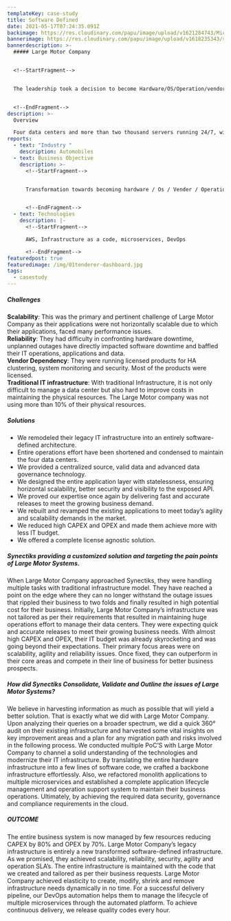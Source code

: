 ```yaml
---
templateKey: case-study
title: Software Defined
date: 2021-05-17T07:24:35.091Z
backimage: https://res.cloudinary.com/papu/image/upload/v1621284743/MicroServices/Microservices_Header_yqd8eu.jpg
bannerimage: https://res.cloudinary.com/papu/image/upload/v1618235343/step-graphic_hyyoyt.gif
bannerdescription: >-
  ##### Large Motor Company


  <!--StartFragment-->


  The leadership took a decision to become Hardware/OS/Operation/vendor agnostic and achieve scalability and reliability across the organization. We helped them with all the technologies, training to make that happen. Our open platform helped them to become complete software defined, automate all operations. We helped them to learn to manage IT in most modern way.


  <!--EndFragment-->
description: >-
  Overview

  Four data centers and more than two thousand servers running 24/7, with twenty plus applications and two hundred operations team, Large Motor Company handles massive daily operations round the clock to give the best world class service to their customers.
reports:
  - text: "Industry "
    description: Automobiles
  - text: Business Objective
    description: >-
      <!--StartFragment-->


      Transformation towards becoming hardware / Os / Vender / Operation agnostic. Make everything software defined.


      <!--EndFragment-->
  - text: Technologies
    description: |-
      <!--StartFragment-->

      AWS, Infrastructure as a code, microservices, DevOps

      <!--EndFragment-->
featuredpost: true
featuredimage: /img/01tenderer-dashboard.jpg
tags:
  - casestudy
---
```

<!--StartFragment-->

##### Challenges

**Scalability**: This was the primary and pertinent challenge of Large Motor Company as their applications were not horizontally scalable due to which their applications, faced many performance issues.\
**Reliability**: They had difficulty in confronting hardware downtime, unplanned outages have directly impacted software downtime and baffled their IT operations, applications and data.\
**Vendor Dependency**: They were running licensed products for HA clustering, system monitoring and security. Most of the products were licensed.\
**Traditional IT infrastructure**: With traditional Infrastructure, it is not only difficult to manage a data center but also hard to improve costs in maintaining the physical resources. The Large Motor company was not using more than 10% of their physical resources.

##### Solutions

* We remodeled their legacy IT infrastructure into an entirely software-defined architecture.
* Entire operations effort have been shortened and condensed to maintain the four data centers.
* We provided a centralized source, valid data and advanced data governance technology.
* We designed the entire application layer with statelessness, ensuring horizontal scalability, better security and visibility to the exposed API.
* We proved our expertise once again by delivering fast and accurate releases to meet the growing business demand.
* We rebuilt and revamped the existing applications to meet today’s agility and scalability demands in the market.
* We reduced high CAPEX and OPEX and made them achieve more with less IT budget.
* We offered a complete license agnostic solution.

##### Synectiks providing a customized solution and targeting the pain points of Large Motor Systems.

When Large Motor Company approached Synectiks, they were handling multiple tasks with traditional infrastructure model. They have reached a point on the edge where they can no longer withstand the outage issues that rippled their business to two folds and finally resulted in high potential cost for their business. Initially, Large Motor Company’s infrastructure was not tailored as per their requirements that resulted in maintaining huge operations effort to manage their data centers. They were expecting quick and accurate releases to meet their growing business needs. With almost high CAPEX and OPEX, their IT budget was already skyrocketing and was going beyond their expectations. Their primary focus areas were on scalability, agility and reliability issues. Once fixed, they can outperform in their core areas and compete in their line of business for better business prospects.

##### How did Synectiks Consolidate, Validate and Outline the issues of Large Motor Systems?

We believe in harvesting information as much as possible that will yield a better solution. That is exactly what we did with Large Motor Company. Upon analyzing their queries on a broader spectrum, we did a quick 360° audit on their existing infrastructure and harvested some vital insights on key improvement areas and a plan for any migration path and risks involved in the following process. We conducted multiple PoC’S with Large Motor Company to channel a solid understanding of the technologies and modernize their IT infrastructure. By translating the entire hardware infrastructure into a few lines of software code, we crafted a backbone infrastructure effortlessly. Also, we refactored monolith applications to multiple microservices and established a complete application lifecycle management and operation support system to maintain their business operations. Ultimately, by achieving the required data security, governance and compliance requirements in the cloud.

##### OUTCOME

The entire business system is now managed by few resources reducing CAPEX by 80% and OPEX by 70%. Large Motor Company’s legacy infrastructure is entirely a new transformed software-defined infrastructure. As we promised, they achieved scalability, reliability, security, agility and operation SLA’s. The entire infrastructure is maintained with the code that we created and tailored as per their business requests. Large Motor Company achieved elasticity to create, modify, shrink and remove infrastructure needs dynamically in no time. For a successful delivery pipeline, our DevOps automation helps them to manage the lifecycle of multiple microservices through the automated platform. To achieve continuous delivery, we release quality codes every hour.

<!--EndFragment-->